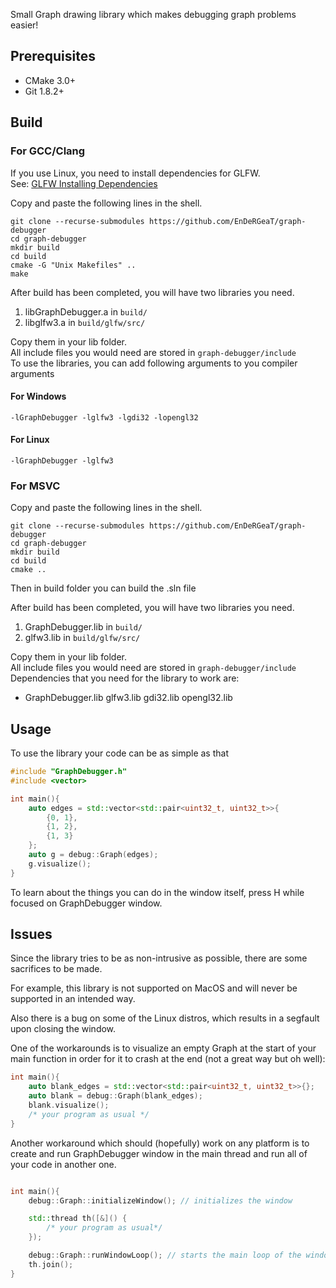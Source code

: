 Small Graph drawing library which makes debugging graph problems easier!
## Prerequisites
- CMake 3.0+
- Git 1.8.2+

## Build
### For GCC/Clang
If you use Linux, you need to install dependencies for GLFW.  
See: [GLFW Installing Dependencies](https://www.glfw.org/docs/latest/compile.html#compile_deps) 

Copy and paste the following lines in the shell.
```shell
git clone --recurse-submodules https://github.com/EnDeRGeaT/graph-debugger
cd graph-debugger
mkdir build
cd build
cmake -G "Unix Makefiles" ..
make

```
After build has been completed, you will have two libraries you need.
1. libGraphDebugger.a in `build/`
2. libglfw3.a in `build/glfw/src/`

Copy them in your lib folder.  
All include files you would need are stored in `graph-debugger/include`  
To use the libraries, you can add following arguments to you compiler arguments
#### For Windows
```shell
-lGraphDebugger -lglfw3 -lgdi32 -lopengl32
```
#### For Linux
```shell
-lGraphDebugger -lglfw3
```

### For MSVC
Copy and paste the following lines in the shell.
```shell
git clone --recurse-submodules https://github.com/EnDeRGeaT/graph-debugger
cd graph-debugger
mkdir build
cd build
cmake ..
```
Then in build folder you can build the .sln file

After build has been completed, you will have two libraries you need.   
1. GraphDebugger.lib in `build/`
2. glfw3.lib in `build/glfw/src/`

Copy them in your lib folder.  
All include files you would need are stored in `graph-debugger/include`  
Dependencies that you need for the library to work are:  
- GraphDebugger.lib glfw3.lib gdi32.lib opengl32.lib

## Usage
To use the library your code can be as simple as that
```cpp
#include "GraphDebugger.h"
#include <vector>

int main(){
    auto edges = std::vector<std::pair<uint32_t, uint32_t>>{
        {0, 1},
        {1, 2},
        {1, 3}
    };
    auto g = debug::Graph(edges);
    g.visualize();
}
```
To learn about the things you can do in the window itself, press H while focused on GraphDebugger window.
## Issues
Since the library tries to be as non-intrusive as possible, there are some sacrifices to be made.  

For example, this library is not supported on MacOS and will never be supported in an intended way.

Also there is a bug on some of the Linux distros, which results in a segfault upon closing the window.

One of the workarounds is to visualize an empty Graph at the start of your main function in order for it to crash at the end (not a great way but oh well):
```cpp
int main(){
    auto blank_edges = std::vector<std::pair<uint32_t, uint32_t>>{};
    auto blank = debug::Graph(blank_edges);
    blank.visualize();
    /* your program as usual */
}
```

Another workaround which should (hopefully) work on any platform is to create and run GraphDebugger window in the main thread and run all of your code in another one.
```cpp

int main(){
    debug::Graph::initializeWindow(); // initializes the window

    std::thread th([&]() {
        /* your program as usual*/
    });

    debug::Graph::runWindowLoop(); // starts the main loop of the window
    th.join();
}
```